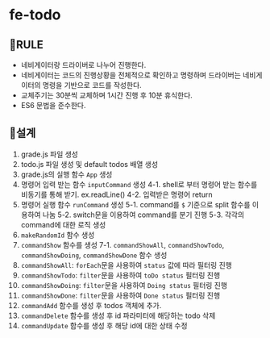# fe-todo

## 📌RULE

- 네비게이터랑 드라이버로 나누어 진행한다.
- 네비게이터는 코드의 진행상황을 전체적으로 확인하고 명령하며 드라이버는 네비게이터의 명령을 기반으로 코드를 작성한다.
- 교체주기는 30분씩 교체하며 1시간 진행 후 10분 휴식한다.
- ES6 문법을 준수한다.

## 📌설계

1. grade.js 파일 생성
2. todo.js 파일 생성 및 default todos 배열 생성
3. grade.js의 실행 함수 `App` 생성
4. 명령어 입력 받는 함수 `inputCommand` 생성
   4-1. shell로 부터 명령어 받는 함수를 비동기를 통해 받기. ex.readLine()
   4-2. 입력받은 명령어 return
5. 명령어 실행 함수 `runCommand` 생성
   5-1. command를 `$` 기준으로 split 함수를 이용하여 나눔
   5-2. switch문을 이용하여 command를 분기 진행
   5-3. 각각의 command에 대한 로직 생성
6. `makeRandomId` 함수 생성
7. `commandShow` 함수를 생성
   7-1. `commandShowAll`, `commandShowTodo`, `commandShowDoing`, `commandShowDone` 함수 생성
8. `commandShowAll`: `forEach`문을 사용하여 `status` 값에 따라 필터링 진행
9. `commandShowTodo`: `filter`문을 사용하여 `toDo status` 필터링 진행
10. `commandShowDoing`: `filter`문을 사용하여 `Doing status` 필터링 진행
11. `commandShowDone`: `filter`문을 사용하여 `Done status` 필터링 진행
12. `commandAdd` 함수를 생성 후 todos 객체에 추가.
13. `commandDelete` 함수를 생성 후 id 파라미터에 해당하는 todo 삭제
14. `commandUpdate` 함수를 생성 후 해당 id에 대한 상태 수정
